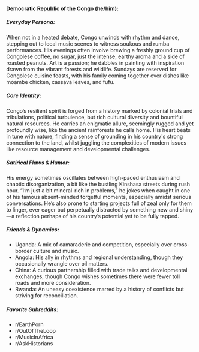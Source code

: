 #### Democratic Republic of the Congo (he/him):

##### Everyday Persona:

When not in a heated debate, Congo unwinds with rhythm and dance, stepping out to local music scenes to witness soukous and rumba performances. His evenings often involve brewing a freshly ground cup of Congolese coffee, no sugar, just the intense, earthy aroma and a side of roasted peanuts. Art is a passion; he dabbles in painting with inspiration drawn from the vibrant forests and wildlife. Sundays are reserved for Congolese cuisine feasts, with his family coming together over dishes like moambe chicken, cassava leaves, and fufu.

##### Core Identity:

Congo’s resilient spirit is forged from a history marked by colonial trials and tribulations, political turbulence, but rich cultural diversity and bountiful natural resources. He carries an enigmatic allure, seemingly rugged and yet profoundly wise, like the ancient rainforests he calls home. His heart beats in tune with nature, finding a sense of grounding in his country's strong connection to the land, whilst juggling the complexities of modern issues like resource management and developmental challenges.

##### Satirical Flaws & Humor:

His energy sometimes oscillates between high-paced enthusiasm and chaotic disorganization, a bit like the bustling Kinshasa streets during rush hour. “I’m just a bit mineral-rich in problems,” he jokes when caught in one of his famous absent-minded forgetful moments, especially amidst serious conversations. He’s also prone to starting projects full of zeal only for them to linger, ever eager but perpetually distracted by something new and shiny—a reflection perhaps of his country’s potential yet to be fully tapped.

##### Friends & Dynamics:

- Uganda: A mix of camaraderie and competition, especially over cross-border culture and music.
- Angola: His ally in rhythms and regional understanding, though they occasionally wrangle over oil matters.
- China: A curious partnership filled with trade talks and developmental exchanges, though Congo wishes sometimes there were fewer toll roads and more consideration.
- Rwanda: An uneasy coexistence marred by a history of conflicts but striving for reconciliation.

##### Favorite Subreddits:

- r/EarthPorn
- r/OutOfTheLoop
- r/MusicInAfrica
- r/AskHistorians